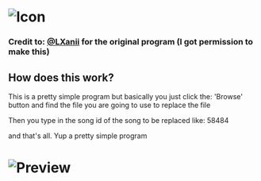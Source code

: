 # ![Icon](https://i.imgur.com/G81NLyz.png)
### Credit to: [@LXanii](https://www.github.com/LXanii) for the original program (I got permission to make this)

## How does this work?
This is a pretty simple program but basically you just click the: 'Browse' button and find the file you are going to use to replace the file

Then you type in the song id of the song to be replaced like: 58484

and that's all. Yup a pretty simple program


# ![Preview](https://i.imgur.com/iieGoNK.png)
